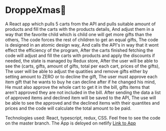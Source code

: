 # DroppeXmas🎄
A React app which pulls 5 carts from the API and pulls suitable amount of products and fill the carts with the products details, And adjust them in a way that the favorite child which is child one will get more gifts than the others, The code forces the rest of children to get an equal gifts, The code is designed in an atomic design way, And calls the API's in way that it wont effect the efficiency of the program, After the carts finished fetching the code will adjust and fill the carts with products and apply the discounts if needed, the state is managed by Redux store, After the user will be able to see the (carts, gifts, amount of gifts, total per each cart, prices of the gifts), The user will be able to adjust the quatities and remove gifts either by setting amount to ZERO or to decline the gift, The user must approve each item gift that he wants to buy he can decline after if he changed his mind, He must also approve the whole cart to get it in the bill, gifts items that aren't approved they are not included in the bill. After sending the data  a list of approved items and declined item will be saved to the API, The use will be able to see the approved and the declined items with their quantites and prices and the code will calculate the total amount to be paid.

Technologies used: React, typescript, redux, CSS. 
Feel free to see the code on the master branch.
The App is deloyed on netlify [Link to App](droppexmass.netlify.app/)
